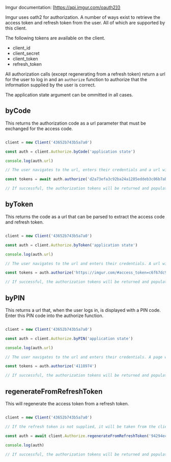 
Imgur documentation: [https://api.imgur.com/oauth2]()

Imgur uses oath2 for authorization. A number of ways exist to retrieve the access token and refresh token from the user. All of which are supported by this client.

The following tokens are available on the client.

- client_id
- client_secret
- client_token
- refresh_token

All authorization calls (except regenerating from a refresh token) return a url for the user to log in and an `authorize` function to authorize that the information supplied by the user is correct.

The application state argument can be ommitted in all cases.

## byCode

This returns the authorization code as a url parameter that must be exchanged for the access code.

```javascript

client = new Client('43652b743b5a7a0')

const auth = client.Authorize.byCode('application state') 

console.log(auth.url)

// The user navigates to the url, enters their credentials and a url with a `code` url parameter is returned. Put this code into the `authorize` function.

const tokens = await auth.authorize('d2a73efa3c92ba24a1285eddeb3c06b7abcf44b2')

// If successful, the authorization tokens will be returned and populated on the client.

```

## byToken

This returns the code as a url that can be parsed to extract the access code and refresh token.

```javascript

client = new Client('43652b743b5a7a0')

const auth = client.Authorize.byToken('application state') 

console.log(auth.url)

// The user navigates to the url and enters their credentials. A url with the access credentials are then returned. Put this url into the 'authorize' function.

const tokens = auth.authorize('https://imgur.com/#access_token=c6f67dc9be42c74cfb052a640d51b056d9a06c42&expires_in=2419200&token_type=bearer&refresh_token=94294ec17cf55ac9650f0e040649d8985cf624d4&account_username=rmp135&account_id=4118974')

// If successful, the authorization tokens will be returned and populated on the client.

```

## byPIN

This returns a url that, when the user logs in, is displayed with a PIN code. Enter this PIN code into the authorize function.

```javascript

client = new Client('43652b743b5a7a0')

const auth = client.Authorize.byPIN('application state') 

console.log(auth.url)

// The user navigates to the url and enters their credentials. A page with a PIN code will be displayed. Pass this into the authorize function.

const tokens = auth.authorize('4118974')

// If successful, the authorization tokens will be returned and populated on the client.

```

## regenerateFromRefreshToken

This will regenerate the access token from a refresh token.

```javascript

client = new Client('43652b743b5a7a0')

// If the refresh token is not supplied, it will be taken from the client. If neither are supplied, a warning is shown and null is returned.

const auth = await client.Authorize.regenerateFromRefreshToken('94294ec17cf55ac9650f0e040649d8985cf624d4') 

console.log(auth)

// If successful, the authorization tokens will be returned and populated on the client.

```
